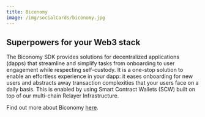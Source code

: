 ```yaml
---
title: Biconomy
image: /img/socialCards/biconomy.jpg
---
```


## Superpowers for your Web3 stack

The Biconomy SDK provides solutions for decentralized applications (dapps) that
streamline and simplify tasks from onboarding to user engagement while
respecting self-custody. It is a one-stop solution to enable an effortless
experience in your dapp: it eases onboarding for new users and abstracts away
transaction complexities that your users face on a daily basis. This is enabled
by using Smart Contract Wallets (SCW) built on top of our multi-chain Relayer
Infrastructure.

Find out more about Biconomy [here](https://www.biconomy.io/).
